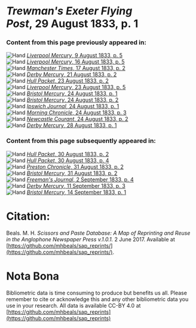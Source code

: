 # *Trewman's Exeter Flying Post*, 29 August 1833, p. 1  
  
### Content from this page previously appeared in:  
![Hand](http://scissorsandpaste.net/wp-content/uploads/2017/06/smallhandpointer.png) [*Liverpool Mercury*, 9 August 1833, p. 5](https://mhbeals.github.io/sap_html/Liverpool-Mercury/Liverpool-Mercury-9-August-1833-p-5)  
![Hand](http://scissorsandpaste.net/wp-content/uploads/2017/06/smallhandpointer.png) [*Liverpool Mercury*, 16 August 1833, p. 5](https://mhbeals.github.io/sap_html/Liverpool-Mercury/Liverpool-Mercury-16-August-1833-p-5)  
![Hand](http://scissorsandpaste.net/wp-content/uploads/2017/06/smallhandpointer.png) [*Manchester Times*, 17 August 1833, p. 2](https://mhbeals.github.io/sap_html/Manchester-Times/Manchester-Times-17-August-1833-p-2)  
![Hand](http://scissorsandpaste.net/wp-content/uploads/2017/06/smallhandpointer.png) [*Derby Mercury*, 21 August 1833, p. 2](https://mhbeals.github.io/sap_html/Derby-Mercury/Derby-Mercury-21-August-1833-p-2)  
![Hand](http://scissorsandpaste.net/wp-content/uploads/2017/06/smallhandpointer.png) [*Hull Packet*, 23 August 1833, p. 2](https://mhbeals.github.io/sap_html/Hull-Packet/Hull-Packet-23-August-1833-p-2)  
![Hand](http://scissorsandpaste.net/wp-content/uploads/2017/06/smallhandpointer.png) [*Liverpool Mercury*, 23 August 1833, p. 5](https://mhbeals.github.io/sap_html/Liverpool-Mercury/Liverpool-Mercury-23-August-1833-p-5)  
![Hand](http://scissorsandpaste.net/wp-content/uploads/2017/06/smallhandpointer.png) [*Bristol Mercury*, 24 August 1833, p. 1](https://mhbeals.github.io/sap_html/Bristol-Mercury/Bristol-Mercury-24-August-1833-p-1)  
![Hand](http://scissorsandpaste.net/wp-content/uploads/2017/06/smallhandpointer.png) [*Bristol Mercury*, 24 August 1833, p. 2](https://mhbeals.github.io/sap_html/Bristol-Mercury/Bristol-Mercury-24-August-1833-p-2)  
![Hand](http://scissorsandpaste.net/wp-content/uploads/2017/06/smallhandpointer.png) [*Ipswich Journal*, 24 August 1833, p. 1](https://mhbeals.github.io/sap_html/Ipswich-Journal/Ipswich-Journal-24-August-1833-p-1)  
![Hand](http://scissorsandpaste.net/wp-content/uploads/2017/06/smallhandpointer.png) [*Morning Chronicle*, 24 August 1833, p. 3](https://mhbeals.github.io/sap_html/Morning-Chronicle/Morning-Chronicle-24-August-1833-p-3)  
![Hand](http://scissorsandpaste.net/wp-content/uploads/2017/06/smallhandpointer.png) [*Newcastle Courant*, 24 August 1833, p. 2](https://mhbeals.github.io/sap_html/Newcastle-Courant/Newcastle-Courant-24-August-1833-p-2)  
![Hand](http://scissorsandpaste.net/wp-content/uploads/2017/06/smallhandpointer.png) [*Derby Mercury*, 28 August 1833, p. 1](https://mhbeals.github.io/sap_html/Derby-Mercury/Derby-Mercury-28-August-1833-p-1)  
  
### Content from this page subsequently appeared in:  
![Hand](http://scissorsandpaste.net/wp-content/uploads/2017/06/smallhandpointer.png) [*Hull Packet*, 30 August 1833, p. 2](https://mhbeals.github.io/sap_html/Hull-Packet/Hull-Packet-30-August-1833-p-2)  
![Hand](http://scissorsandpaste.net/wp-content/uploads/2017/06/smallhandpointer.png) [*Hull Packet*, 30 August 1833, p. 4](https://mhbeals.github.io/sap_html/Hull-Packet/Hull-Packet-30-August-1833-p-4)  
![Hand](http://scissorsandpaste.net/wp-content/uploads/2017/06/smallhandpointer.png) [*Preston Chronicle*, 31 August 1833, p. 2](https://mhbeals.github.io/sap_html/Preston-Chronicle/Preston-Chronicle-31-August-1833-p-2)  
![Hand](http://scissorsandpaste.net/wp-content/uploads/2017/06/smallhandpointer.png) [*Bristol Mercury*, 31 August 1833, p. 2](https://mhbeals.github.io/sap_html/Bristol-Mercury/Bristol-Mercury-31-August-1833-p-2)  
![Hand](http://scissorsandpaste.net/wp-content/uploads/2017/06/smallhandpointer.png) [*Freeman's Journal*, 2 September 1833, p. 4](https://mhbeals.github.io/sap_html/Freeman's-Journal/Freeman's-Journal-2-September-1833-p-4)  
![Hand](http://scissorsandpaste.net/wp-content/uploads/2017/06/smallhandpointer.png) [*Derby Mercury*, 11 September 1833, p. 3](https://mhbeals.github.io/sap_html/Derby-Mercury/Derby-Mercury-11-September-1833-p-3)  
![Hand](http://scissorsandpaste.net/wp-content/uploads/2017/06/smallhandpointer.png) [*Bristol Mercury*, 14 September 1833, p. 1](https://mhbeals.github.io/sap_html/Bristol-Mercury/Bristol-Mercury-14-September-1833-p-1)  


# Citation: 

Beals. M. H. *Scissors and Paste Database: A Map of Reprinting and Reuse in the Anglophone Newspaper Press v.1.0.1.* 2 June 2017. Available at [https://github.com/mhbeals/sap_reprints/](https://github.com/mhbeals/sap_reprints/). 

# Nota Bona

Bibliometric data is time consuming to produce but benefits us all. Please remember to cite or acknowledge this and any other bibliometric data you use in your research. All data is available CC-BY 4.0 at [https://github.com/mhbeals/sap_reprints](https://github.com/mhbeals/sap_reprints)